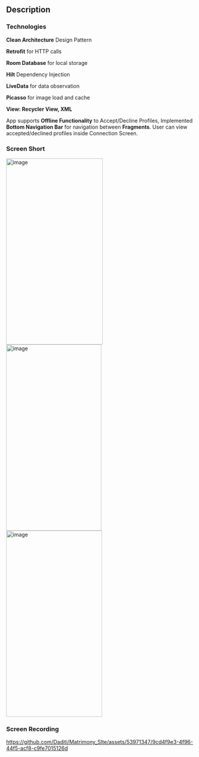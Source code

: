 ## Description
### Technologies

**Clean Architecture** Design Pattern

**Retrofit** for HTTP calls

**Room Database** for local storage

**Hilt** Dependency Injection

**LiveData** for data observation

**Picasso** for image load and cache

**View: Recycler View, XML**

App supports **Offline Functionality** to Accept/Decline Profiles, Implemented **Bottom Navigation Bar** for navigation between **Fragments**. User can view accepted/declined profiles inside Connection Screen.

### Screen Short
<img width="260" height ="500" alt="image" src="https://github.com/Daditi/Matrimony_SIte/assets/53971347/66ab0c2d-99ce-4c26-a6a6-9b8a4a67f447"><img width="256" height ="500" alt="image" src="https://github.com/Daditi/Matrimony_SIte/assets/53971347/adc4113a-55b8-4990-8aa2-dd32a59381a1"><img width="258" height ="500" alt="image" src="https://github.com/Daditi/Matrimony_SIte/assets/53971347/e8d6d448-9d84-43d3-8623-f42367303609">

### Screen Recording
https://github.com/Daditi/Matrimony_SIte/assets/53971347/9cd4f9e3-4f96-44f5-acf8-c9fe7015126d

